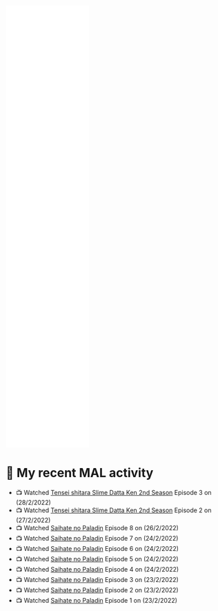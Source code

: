 ![Metrics](https://github.com/noxan-dev/noxan-dev/blob/main/github-metrics.svg)

# 🌸 My recent MAL activity

<!-- MAL_ACTIVITY:start -->

- 📺 Watched [Tensei shitara Slime Datta Ken 2nd Season](https://myanimelist.net/anime/39551) Episode 3 on (28/2/2022)
- 📺 Watched [Tensei shitara Slime Datta Ken 2nd Season](https://myanimelist.net/anime/39551) Episode 2 on (27/2/2022)
- 📺 Watched [Saihate no Paladin](https://myanimelist.net/anime/48761) Episode 8 on (26/2/2022)
- 📺 Watched [Saihate no Paladin](https://myanimelist.net/anime/48761) Episode 7 on (24/2/2022)
- 📺 Watched [Saihate no Paladin](https://myanimelist.net/anime/48761) Episode 6 on (24/2/2022)
- 📺 Watched [Saihate no Paladin](https://myanimelist.net/anime/48761) Episode 5 on (24/2/2022)
- 📺 Watched [Saihate no Paladin](https://myanimelist.net/anime/48761) Episode 4 on (24/2/2022)
- 📺 Watched [Saihate no Paladin](https://myanimelist.net/anime/48761) Episode 3 on (23/2/2022)
- 📺 Watched [Saihate no Paladin](https://myanimelist.net/anime/48761) Episode 2 on (23/2/2022)
- 📺 Watched [Saihate no Paladin](https://myanimelist.net/anime/48761) Episode 1 on (23/2/2022)

<!-- MAL_ACTIVITY:end -->
